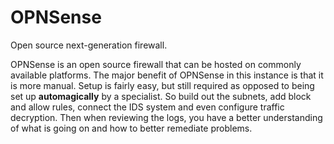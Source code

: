 # OPNSense
Open source next-generation firewall.

OPNSense is an open source firewall that can be hosted on commonly available platforms. The major benefit of OPNSense in this instance is that it is more manual. Setup is fairly easy, but still required as opposed to being set up **automagically** by a specialist. So build out the subnets, add block and allow rules, connect the IDS system and even configure traffic decryption. Then when reviewing the logs, you have a better understanding of what is going on and how to better remediate problems.